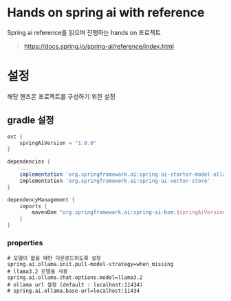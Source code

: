 # Hands on spring ai with reference
Spring ai reference를 읽으며 진행하는 hands on 프로젝트
> https://docs.spring.io/spring-ai/reference/index.html

# 설정
해당 핸즈온 프로젝트를 구성하기 위한 설정
## gradle 설정
```groovy
ext {
    springAiVersion = "1.0.0"
}

dependencies {
    ...
    implementation 'org.springframework.ai:spring-ai-starter-model-ollama'
    implementation 'org.springframework.ai:spring-ai-vector-store'
}

dependencyManagement {
    imports {
        mavenBom "org.springframework.ai:spring-ai-bom:$springAiVersion"
    }
}
```

### properties
```properties
# 모델이 없을 때만 다운로드하도록 설정
spring.ai.ollama.init.pull-model-strategy=when_missing
# llama3.2 모델을 사용
spring.ai.ollama.chat.options.model=llama3.2
# ollama url 설정 (default : localhost:11434)
# spring.ai.ollama.base-url=localhost:11434
```
